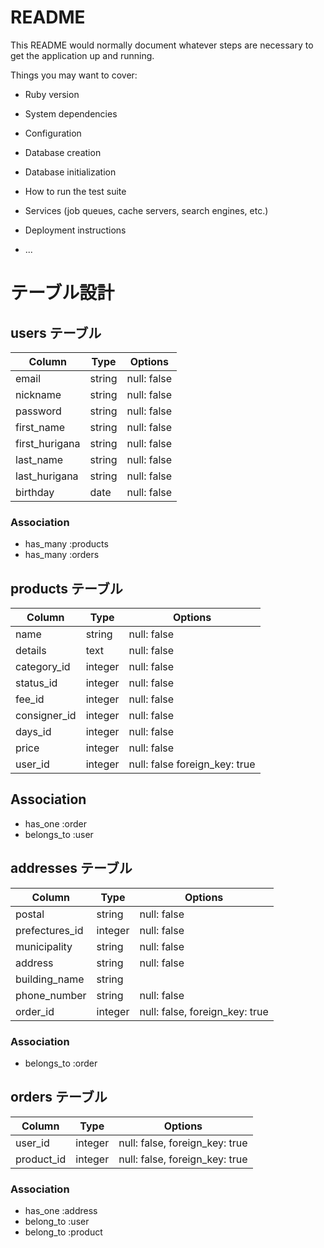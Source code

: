 # README

This README would normally document whatever steps are necessary to get the
application up and running.

Things you may want to cover:

* Ruby version

* System dependencies

* Configuration

* Database creation

* Database initialization

* How to run the test suite

* Services (job queues, cache servers, search engines, etc.)

* Deployment instructions

* ...

# テーブル設計

## users テーブル

| Column         | Type   | Options     |
| -------------- | ------ | ----------- |
| email          | string | null: false |
| nickname       | string | null: false |
| password       | string | null: false |
| first_name     | string | null: false |
| first_hurigana | string | null: false |
| last_name      | string | null: false |
| last_hurigana  | string | null: false |
| birthday       | date   | null: false |

### Association

- has_many :products
- has_many :orders

## products テーブル

| Column       | Type       | Options                        |
| ----------   | ---------- | ------------------------------ |
| name         | string     | null: false                    |
| details      | text       | null: false                    |
| category_id  | integer    | null: false                    |
| status_id    | integer    | null: false                    |
| fee_id       | integer    | null: false                    |
| consigner_id | integer    | null: false                    |
| days_id      | integer    | null: false                    |
| price        | integer    | null: false                    |
| user_id      | integer    | null: false  foreign_key: true |

## Association

- has_one    :order
- belongs_to :user

## addresses テーブル

| Column         | Type       | Options                        |
| -------------- | ---------- | ------------------------------ |
| postal         | string     | null: false                    |
| prefectures_id | integer    | null: false                    |
| municipality   | string     | null: false                    |
| address        | string     | null: false                    |
| building_name  | string     |                                |
| phone_number   | string     | null: false                    |
| order_id       | integer    | null: false, foreign_key: true |

### Association

- belongs_to :order

## orders テーブル

| Column      | Type       | Options                        |
| ----------  | ---------- | ------------------------------ |
| user_id     | integer    | null: false, foreign_key: true |
| product_id  | integer    | null: false, foreign_key: true |

### Association

- has_one   :address
- belong_to :user
- belong_to :product